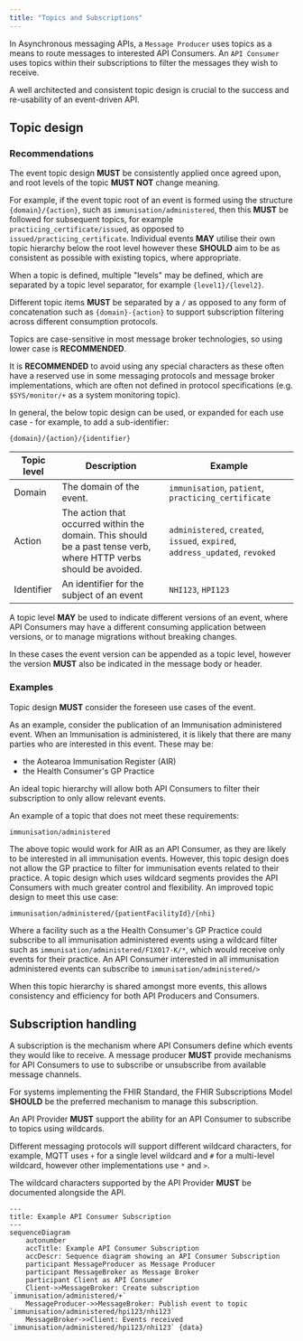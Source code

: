 ```yaml
---
title: "Topics and Subscriptions"
---
```


In Asynchronous messaging APIs, a `Message Producer` uses topics as a means to route messages to interested API Consumers. An 
`API Consumer` uses topics within their subscriptions to filter the messages they wish to receive.

A well architected and consistent topic design is crucial to the success and re-usability of an event-driven API.

## Topic design

### Recommendations

The event topic design **MUST** be consistently applied once agreed upon, and root levels of the topic **MUST NOT** change meaning.

For example, if the event topic root of an event is formed using the structure `{domain}/{action}`, such as `immunisation/administered`, then this **MUST** be followed for subsequent topics, for example `practicing_certificate/issued`, as opposed to `issued/practicing_certificate`. Individual events **MAY** utilise their own topic hierarchy below the root level however these **SHOULD** aim to be as consistent as possible with existing topics, where appropriate.

When a topic is defined, multiple "levels" may be defined, which are separated by a topic level separator, for example `{level1}/{level2}`.

<ApiStandard id="HNZAS_MUST_TOPIC_SEPARATION" type="MUST" toolTip="Different topic items MUST be separated by a `/`." >Different topic items **MUST** be separated by a `/` as opposed to any form of concatenation such as `{domain}-{action}` to support subscription filtering across different consumption protocols.</ApiStandard>

<ApiStandard id="HNZAS_SHOULD_TOPIC_LOWERCASE" type="MUST" toolTip="Topics SHOULD be lowercase." >Topics are case-sensitive in most message broker technologies, so using lower case is **RECOMMENDED**.</ApiStandard>

<ApiStandard id="HNZAS_SHOULD_TOPIC_SPECIAL_CHARS" type="MUST" toolTip="Topics SHOULD avoid using any special characters." >It is **RECOMMENDED** to avoid using any special characters as these often have a reserved use in some messaging protocols and message broker implementations, which are often not defined in protocol specifications (e.g. `$SYS/monitor/+` as a system monitoring topic).</ApiStandard>

In general, the below topic design can be used, or expanded for each use case - for example, to add a sub-identifier:

`{domain}/{action}/{identifier}`

| Topic level | Description | Example |
| - | - | - |
|Domain|The domain of the event.|`immunisation`, `patient`, `practicing_certificate` |
|Action|The action that occurred within the domain. This should be a past tense verb, where HTTP verbs should be avoided.|`administered`, `created`, `issued`, `expired`, `address_updated`, `revoked`|
|Identifier|An identifier for the subject of an event|`NHI123`, `HPI123`|

<ApiStandard id="HNZAS_MAY_TOPIC_LEVEL_VERSION" type="MAY" toolTip="Topic level MAY be used to indicate different versions of an event." >A topic level **MAY** be used to indicate different versions of an event, where API Consumers may have a different consuming application between versions, or to manage migrations without breaking changes.</ApiStandard>

<ApiStandard id="HNZAS_MUST_TOPIC_LEVEL_VERSION" type="MUST" toolTip="If topic level is used to indicate different versions of an event, the version MUST also be indicated in the message body or header." >In these cases the event version can be appended as a topic level, however the version **MUST** also be indicated in the message body or header.</ApiStandard>

### Examples

Topic design **MUST** consider the foreseen use cases of the event.

As an example, consider the publication of an Immunisation administered event. When an Immunisation is administered, it is likely that there are many parties who are interested in this event. These may be:

- the Aotearoa Immunisation Register (AIR)
- the Health Consumer's GP Practice

An ideal topic hierarchy will allow both API Consumers to filter their subscription to only allow relevant events.

An example of a topic that does not meet these requirements:

`immunisation/administered`

The above topic would work for AIR as an API Consumer, as they are likely to be interested in all immunisation events. However, this topic design does not allow the GP practice to filter for immunisation events related to their practice. A topic design which uses wildcard segments provides the API Consumers with much greater control and flexibility. An improved topic design to meet this use case:

`immunisation/administered/{patientFacilityId}/{nhi}`

Where a facility such as a the Health Consumer's GP Practice could subscribe to all immunisation administered events using a wildcard filter such as `immunisation/administered/F1X017-K/*`, which would receive only events for their practice. An API Consumer interested in all immunisation administered events can subscribe to `immunisation/administered/>`

When this topic hierarchy is shared amongst more events, this allows consistency and efficiency for both API Producers and Consumers.

## Subscription handling

<ApiStandard id="HNZAS_MUST_BROKER_SUBSCRIPTION" type="MUST" toolTip="A message producer MUST provide mechanisms for API Consumers to use to subscribe or unsubscribe from available message channels." >A subscription is the mechanism where API Consumers define which events they would like to receive. A message producer **MUST** provide mechanisms for API Consumers to use to subscribe or unsubscribe from available message channels.</ApiStandard>

<ApiStandard id="HNZAS_SHOULD_BROKER_FHIR" type="SHOULD" toolTip="A message producer for systems implementing the FHIR Standard, the FHIR Subscriptions Model SHOULD be the preferred mechanism to manage this subscription." >For systems implementing the FHIR Standard, the FHIR Subscriptions Model **SHOULD** be the preferred mechanism to manage this subscription.</ApiStandard>

<ApiStandard id="HNZAS_MUST_WILDCARD_TOPIC" type="MUST" toolTip="An API Provider **MUST** support the ability for an API Consumer to subscribe to topics using wildcards." >An API Provider **MUST** support the ability for an API Consumer to subscribe to topics using wildcards.</ApiStandard>

Different messaging protocols will support different wildcard characters, for example, MQTT uses `+` for a single level wildcard and `#` for a multi-level wildcard, however other implementations use `*` and `>`.

The wildcard characters supported by the API Provider **MUST** be documented alongside the API.

```mermaid
---
title: Example API Consumer Subscription
---
sequenceDiagram
    autonumber
    accTitle: Example API Consumer Subscription
    accDescr: Sequence diagram showing an API Consumer Subscription
    participant MessageProducer as Message Producer
    participant MessageBroker as Message Broker
    participant Client as API Consumer
    Client->>MessageBroker: Create subscription `immunisation/administered/+`
    MessageProducer->>MessageBroker: Publish event to topic `immunisation/administered/hpi123/nhi123`
    MessageBroker->>Client: Events received `immunisation/administered/hpi123/nhi123` {data}
```

<DetailedDescription text="The diagram shows an example of an API Consumer subscribing to a topic using a wildcard.
The API Consumer sends a message to the message broker to create a subscription to the topic immunisation/administered/+. The + wildcard character matches any single level of the topic.
The message producer publishes an event to the topic immunisation/administered/hpi123/nhi123.
The message broker forwards the event to the API Consumer because the event matches the subscription filter.
The API Consumer will receive all events published to the immunisation/administered topic, regardless of the value of the third level of the topic."/>